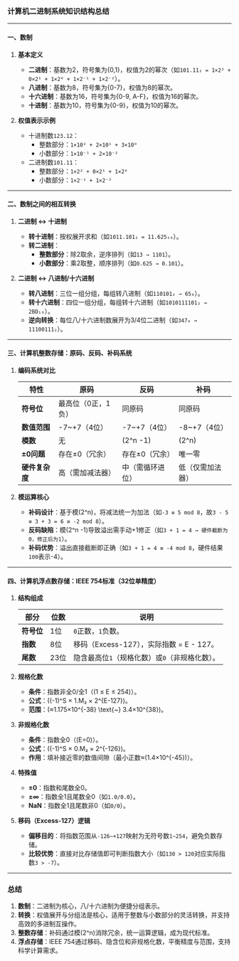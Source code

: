 ### 计算机二进制系统知识结构总结

---

#### **一、数制**  

1. **基本定义**  
	- **二进制**：基数为2，符号集为{0,1}，权值为2的幂次（如`101.11₂ = 1×2² + 0×2¹ + 1×2⁰ + 1×2⁻¹ + 1×2⁻²`）。  
	- **八进制**：基数为8，符号集为{0-7}，权值为8的幂次。  
	- **十六进制**：基数为16，符号集为{0-9, A-F}，权值为16的幂次。  
	- **十进制**：基数为10，符号集为{0-9}，权值为10的幂次。  

2. **权值表示示例**  
    - 十进制数`123.12`：  
        - 整数部分：`1×10² + 2×10¹ + 3×10⁰`  
        - 小数部分：`1×10⁻¹ + 2×10⁻²`  
    - 二进制数`101.11`：  
        - 整数部分：`1×2² + 0×2¹ + 1×2⁰`  
        - 小数部分：`1×2⁻¹ + 1×2⁻²`  

---

#### **二、数制之间的相互转换**  

1. **二进制 ↔ 十进制**  
    - **转十进制**：按权展开求和（如`1011.101₂ = 11.625₁₀`）。  
    - **转二进制**：  
        - **整数部分**：除2取余，逆序排列（如`13 → 1101`）。  
        - **小数部分**：乘2取整，顺序排列（如`0.625 → 0.101`）。  

2. **二进制 ↔ 八进制/十六进制**  
    - **转八进制**：三位一组分组，每组转八进制（如`110101₂ → 65₈`）。  
    - **转十六进制**：四位一组分组，每组转十六进制（如`1010111101₂ → 2BD₁₆`）。  
    - **逆向转换**：每位八/十六进制数展开为3/4位二进制（如`347₈ → 11100111₂`）。  

---

#### **三、计算机整数存储：原码、反码、补码系统**  

1. **编码系统对比**  

    | **特性**       | **原码**                   | **反码**                   | **补码**                   |  
    |----------------|----------------------------|----------------------------|----------------------------|  
    | **符号位**     | 最高位（0正，1负）          | 同原码                     | 同原码                     |  
    | **数值范围**   | -7~+7（4位）               | -7~+7（4位）               | -8~+7（4位）               |  
    | **模数**       | 无                         | \(2^n -1\)                | \(2^n\)                   |  
    | **±0问题**     | 存在±0（冗余）             | 存在±0（冗余）             | 唯一零                     |  
    | **硬件复杂度** | 高（需加减法器）           | 中（需循环进位）           | 低（仅需加法器）           |  

2. **模运算核心**  
    - **补码设计**：基于模\(2^n\)，将减法统一为加法（如`-3 ≡ 5 mod 8`，故`3 - 5 ≡ 3 + 3 = 6 ≡ -2 mod 8`）。  
    - **反码缺陷**：模\(2^n -1\)导致溢出需手动+1修正（如`3 + 1 = 4 → 硬件截断为0，修正后为1`）。  
    - **补码优势**：溢出直接截断即正确（如`3 + 1 = 4 ≡ -4 mod 8`，硬件结果`100`表示-4）。  

---

#### **四、计算机浮点数存储：IEEE 754标准（32位单精度）**  

1. **结构组成**  

    | **部分**   | **位数** | **说明**                                   |  
    |------------|----------|-------------------------------------------|  
    | **符号位** | 1位      | `0`正数，`1`负数。                        |  
    | **指数**   | 8位      | 移码（Excess-127），实际指数 = E - 127。  |  
    | **尾数**   | 23位     | 隐含最高位`1`（规格化数）或`0`（非规格化数）。 |  

2. **规格化数**  
    - **条件**：指数非全0/全1（\(1 ≤ E ≤ 254\)）。  
    - **公式**：\((-1)^S × 1.M₂ × 2^{E-127}\)。  
    - **范围**：\(≈1.175×10^{-38} \text{~} 3.4×10^{38}\)。  

3. **非规格化数**  
    - **条件**：指数全0（\(E=0\)）。  
    - **公式**：\((-1)^S × 0.M₂ × 2^{-126}\)。  
    - **作用**：填补接近零的数值间隙（最小正数≈\(1.4×10^{-45}\)）。  

4. **特殊值**  
    - **±0**：指数和尾数全0。  
    - **±∞**：指数全1且尾数全0（如`1.0/0.0`）。  
    - **NaN**：指数全1且尾数非0（如`0/0`）。  

5. **移码（Excess-127）逻辑**  
    - **偏移目的**：将指数范围从`-126~+127`映射为无符号数`1~254`，避免负数存储。  
    - **比较优势**：直接对比存储值即可判断指数大小（如`130 > 120`对应实际指数`3 > -7`）。  

---

### **总结**  
1. **数制**：二进制为核心，八/十六进制为便捷分组表示。  
2. **转换**：权值展开与分组法是核心，适用于整数与小数部分的灵活转换，并支持高效的多进制互操作。
3. **整数存储**：补码通过模\(2^n\)消除冗余，统一运算逻辑，成为现代标准。  
4. **浮点存储**：IEEE 754通过移码、隐含位和非规格化数，平衡精度与范围，支持科学计算需求。